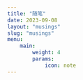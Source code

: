 ```yaml
---
title: "随笔"
date: 2023-09-08
layout: "musings"
slug: "musings"
menu:
    main:
        weight: 4
        params: 
            icon: note
---
```



